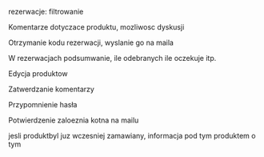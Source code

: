 rezerwacje: filtrowanie

Komentarze dotyczace produktu, mozliwosc dyskusji

Otrzymanie kodu rezerwacji, wyslanie go na maila

W rezerwacjach podsumwanie, ile odebranych ile oczekuje itp.

Edycja produktow

Zatwerdzanie komentarzy

Przypomnienie hasła

Potwierdzenie zaloeznia kotna na mailu

jesli produktbyl juz wczesniej zamawiany, informacja pod tym produktem  o tym 
